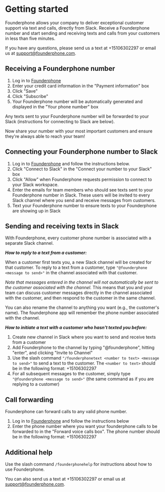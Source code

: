 # Getting started

Founderphone allows your company to deliver exceptional customer support via text and calls, directly from Slack. Receive a Founderphone number and start sending and receiving texts and calls from your customers in less than five minutes.

If you have any questions, please send us a text at +15106302297 or email us at support@founderphone.com.

## Receiving a Founderphone number

 1. Log in to [Founderphone](https://app.founderphone.com/login/)
 2. Enter your credit card information in the "Payment information" box
 3. Click "Save"
 4. Click "Subscribe"
 5. Your Founderphone number will be automatically generated and displayed in the "Your phone number" box

Any texts sent to your Founderphone number will be forwarded to your Slack (instructions for connecting to Slack are below).

Now share your number with your most important customers and ensure they're always able to reach your team!

## Connecting your Founderphone number to Slack

1. Log in to [Founderphone](https://app.founderphone.com) and follow the instructions below.
2. Click "Connect to Slack" in the "Connect your number to your Slack" box
3. Click "Allow" when Founderphone requests permission to connect to your Slack workspace.
4. Enter the emails for team members who should see texts sent to your Founderphone number in Slack. These users will be invited to every Slack channel where you send and receive messages from customers.
5. Text your Founderphone number to ensure texts to your Founderphone are showing up in Slack

## Sending and receiving texts in Slack

With Founderphone, every customer phone number is associated with a separate Slack channel.

***How to reply to a text from a customer:***

When a customer first texts you, a new Slack channel will be created for that customer. To reply to a text from a customer, type `"@founderphone <message to send>"` in the channel associated with that customer.

*Note that messages entered in the channel will not automatically be sent to the customer associated with the channel.* This means that you and your team can discuss customer messages directly in the channel associated with the customer, and then respond to the customer in the same channel.

You can also rename the channel to anything you want (e.g., the customer's name). The founderphone app will remember the phone number associated with the channel.

***How to initiate a text with a customer who hasn't texted you before:***
1. Create new channel in Slack where you want to send and receive texts from a customer
2. Add Founderphone to the channel by typing "@founderphone", hitting "enter", and clicking "Invite to Channel"
3. Use the slash command `"/founderphonetext <number to text> <message to send>"` to send a text to the customer. The `<number to text>` should be in the following format: +15106302297
4. For all subsequent messages to the customer, simply type `"@founderphone <message to send>"` (the same command as if you are replying to a customer)

## Call forwarding

Founderphone can forward calls to any valid phone number.

1. Log in to [Founderphone](https://app.founderphone.com) and follow the instructions below
2. Enter the phone number where you want your founderphone calls to be forwarded to in the "Forward voice calls box". The phone number should be in the following format: +15106302297

## Additional help

Use the slash command `/founderphonehelp` for instructions about how to use Founderphone.

You can also send us a text at +15106302297 or email us at support@founderphone.com.
